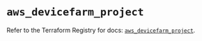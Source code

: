 # `aws_devicefarm_project`

Refer to the Terraform Registry for docs: [`aws_devicefarm_project`](https://registry.terraform.io/providers/hashicorp/aws/6.14.0/docs/resources/devicefarm_project).
